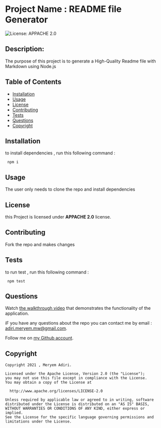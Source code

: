 # Project Name :  README file Generator
 
  ![License: APPACHE 2.0](https://img.shields.io/badge/license-APPACHE%202.0-blue)
  ## Description:
  The purpose of this project is to generate a High-Quality Readme file with Markdown using Node.js
  ## Table of Contents 
  - [Installation](#installation)
  - [Usage](#usage)
  - [License](#license)
  - [Contributing](#contributing)
  - [Tests](#tests)
  - [Questions](#questions)
  - [Copyright](#copyright)
  ## Installation
  to install dependencies , run this following command :
``` 
 npm i
 ```
  ## Usage
The user only needs to clone the repo and install dependencies

  ## License
  this Project is licensed under **APPACHE 2.0** license.
  ## Contributing
Fork the repo and makes changes
  ## Tests
  to run test , run this following command :
``` 
 npm test
 ```
  ## Questions
  Watch [the walkthrough video](https://drive.google.com/file/d/1jkXtyGPJbIWC_NdDINtnr0y9qOfhhUgB/view) that demonstrates the functionality of the application.

  iF you have any questions about the repo you can contact me by email : adiri.meryem.mw@gmail.com.

  Follow me on [my Github account](https://github.com/MERYEM-AD).
  ## Copyright

   
   ```
   Copyright 2021 , Meryem Adiri.

   Licensed under the Apache License, Version 2.0 (the "License");
   you may not use this file except in compliance with the License.
   You may obtain a copy of the License at

     http://www.apache.org/licenses/LICENSE-2.0

   Unless required by applicable law or agreed to in writing, software
   distributed under the License is distributed on an "AS IS" BASIS,
   WITHOUT WARRANTIES OR CONDITIONS OF ANY KIND, either express or implied.
   See the License for the specific language governing permissions and
   limitations under the License.
   
   ```